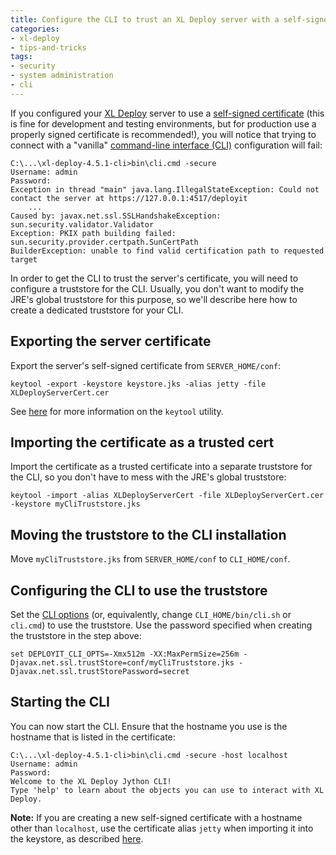 ```yaml
---
title: Configure the CLI to trust an XL Deploy server with a self-signed certificate
categories:
- xl-deploy
- tips-and-tricks
tags:
- security
- system administration
- cli
---
```


If you configured your [XL Deploy](http://xebialabs.com/products/xl-deploy) server to use a [self-signed certificate](http://docs.xebialabs.com/releases/latest/xl-deploy/systemadminmanual.html#running-the-server-setup-wizard) (this is fine for development and testing environments, but for production use a properly signed certificate is recommended!), you will notice that trying to connect with a "vanilla" [command-line interface (CLI)](http://docs.xebialabs.com/releases/latest/xl-deploy/climanual.html) configuration will fail:

    C:\...\xl-deploy-4.5.1-cli>bin\cli.cmd -secure
    Username: admin
    Password:
    Exception in thread "main" java.lang.IllegalStateException: Could not contact the server at https://127.0.0.1:4517/deployit
        ...
    Caused by: javax.net.ssl.SSLHandshakeException: sun.security.validator.Validator
    Exception: PKIX path building failed: sun.security.provider.certpath.SunCertPath
    BuilderException: unable to find valid certification path to requested target

In order to get the CLI to trust the server's certificate, you will need to configure a truststore for the CLI. Usually, you don't want to modify the JRE's global truststore for this purpose, so we'll describe here how to create a dedicated truststore for your CLI.

## Exporting the server certificate

Export the server's self-signed certificate from `SERVER_HOME/conf`:

    keytool -export -keystore keystore.jks -alias jetty -file XLDeployServerCert.cer

See [here](http://docs.oracle.com/javase/7/docs/technotes/tools/windows/keytool.html) for more information on the `keytool` utility.

## Importing the certificate as a trusted cert

Import the certificate as a trusted certificate into a separate truststore for the CLI, so you don't have to mess with the JRE's global truststore:

    keytool -import -alias XLDeployServerCert -file XLDeployServerCert.cer -keystore myCliTruststore.jks

## Moving the truststore to the CLI installation

Move `myCliTruststore.jks` from `SERVER_HOME/conf` to `CLI_HOME/conf`.

## Configuring the CLI to use the truststore

Set the [CLI options](http://docs.xebialabs.com/releases/latest/xl-deploy/climanual.html#environment-variables) (or, equivalently, change `CLI_HOME/bin/cli.sh` or `cli.cmd`) to use the truststore. Use the password specified when creating the truststore in the step above:

    set DEPLOYIT_CLI_OPTS=-Xmx512m -XX:MaxPermSize=256m -Djavax.net.ssl.trustStore=conf/myCliTruststore.jks -Djavax.net.ssl.trustStorePassword=secret

## Starting the CLI

You can now start the CLI. Ensure that the hostname you use is the hostname that is listed in the certificate:

    C:\...\xl-deploy-4.5.1-cli>bin\cli.cmd -secure -host localhost
    Username: admin
    Password:
    Welcome to the XL Deploy Jython CLI!
    Type 'help' to learn about the objects you can use to interact with XL Deploy.

**Note:** If you are creating a new self-signed certificate with a hostname other than `localhost`, use the certificate alias `jetty` when importing it into the keystore, as described [here](http://docs.xebialabs.com/releases/latest/xl-deploy/systemadminmanual.html#updating-the-digital-certificate).
